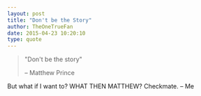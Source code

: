 ```yaml
---
layout: post
title: "Don't be the Story"
author: TheOneTrueFan
date: 2015-04-23 10:20:10
type: quote
---
```


> "Don't be the story"
>
> – Matthew Prince

But what if I want to? WHAT THEN MATTHEW? Checkmate. – Me
